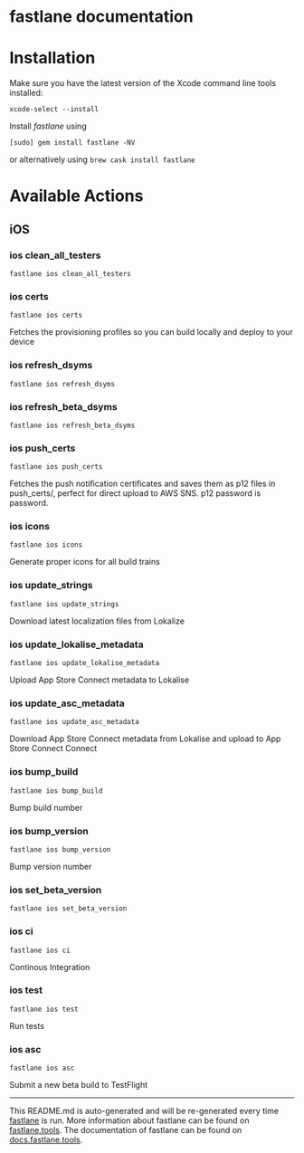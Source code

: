fastlane documentation
================
# Installation

Make sure you have the latest version of the Xcode command line tools installed:

```
xcode-select --install
```

Install _fastlane_ using
```
[sudo] gem install fastlane -NV
```
or alternatively using `brew cask install fastlane`

# Available Actions
## iOS
### ios clean_all_testers
```
fastlane ios clean_all_testers
```

### ios certs
```
fastlane ios certs
```
Fetches the provisioning profiles so you can build locally and deploy to your device
### ios refresh_dsyms
```
fastlane ios refresh_dsyms
```

### ios refresh_beta_dsyms
```
fastlane ios refresh_beta_dsyms
```

### ios push_certs
```
fastlane ios push_certs
```
Fetches the push notification certificates and saves them as p12 files in push_certs/, perfect for direct upload to AWS SNS. p12 password is password.
### ios icons
```
fastlane ios icons
```
Generate proper icons for all build trains
### ios update_strings
```
fastlane ios update_strings
```
Download latest localization files from Lokalize
### ios update_lokalise_metadata
```
fastlane ios update_lokalise_metadata
```
Upload App Store Connect metadata to Lokalise
### ios update_asc_metadata
```
fastlane ios update_asc_metadata
```
Download App Store Connect metadata from Lokalise and upload to App Store Connect Connect
### ios bump_build
```
fastlane ios bump_build
```
Bump build number
### ios bump_version
```
fastlane ios bump_version
```
Bump version number
### ios set_beta_version
```
fastlane ios set_beta_version
```

### ios ci
```
fastlane ios ci
```
Continous Integration
### ios test
```
fastlane ios test
```
Run tests
### ios asc
```
fastlane ios asc
```
Submit a new beta build to TestFlight

----

This README.md is auto-generated and will be re-generated every time [fastlane](https://fastlane.tools) is run.
More information about fastlane can be found on [fastlane.tools](https://fastlane.tools).
The documentation of fastlane can be found on [docs.fastlane.tools](https://docs.fastlane.tools).

